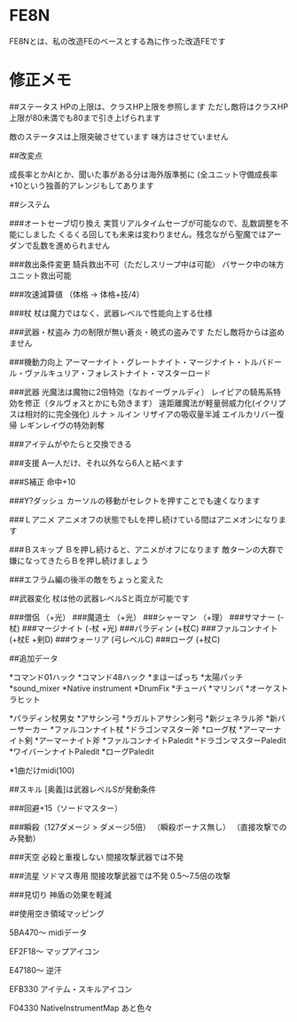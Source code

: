 # FE8N

FE8Nとは、私の改造FEのベースとする為に作った改造FEです

# 修正メモ

##ステータス
HPの上限は、クラスHP上限を参照します
ただし敵将はクラスHP上限が80未満でも80まで引き上げられます

敵のステータスは上限突破させています
味方はさせていません

##改変点

成長率とかAIとか、聞いた事がある分は海外版準拠に
(全ユニット守備成長率+10という独善的アレンジもしてあります

##システム

###オートセーブ切り換え
実質リアルタイムセーブが可能なので、乱数調整を不能にしました
くるくる回しても未来は変わりません。残念ながら聖魔ではアーダンで乱数を進められません

###救出条件変更
騎兵救出不可（ただしスリープ中は可能）
バサーク中の味方ユニット救出可能

###攻速減算値
（体格 → 体格+技/4）

###杖
杖は魔力ではなく、武器レベルで性能向上する仕様

###武器・杖盗み
力の制限が無い蒼炎・暁式の盗みです
ただし敵将からは盗めません

###機動力向上
アーマーナイト・グレートナイト・マージナイト・トルバドール・ヴァルキュリア・フォレストナイト・マスターロード

###武器
光魔法は魔物に2倍特効（なおイーヴァルディ）
レイピアの騎馬系特効を修正（タルヴォスとかにも効きます）
遠距離魔法が軽量弱威力化(イクリプスは相対的に完全強化)
ルナ > ルイン
リザイアの吸収量半減
エイルカリバー復帰
レギンレイヴの特効剥奪

###アイテムがやたらと交換できる

###支援
A一人だけ、それ以外なら6人と結べます

###S補正
命中+10

###Y?ダッシュ
カーソルの移動がセレクトを押すことでも速くなります

###Ｌアニメ
アニメオフの状態でもLを押し続けている間はアニメオンになります

###Ｂスキップ
Ｂを押し続けると、アニメがオフになります
敵ターンの大群で嫌になってきたらＢを押し続けましょう

###エフラム編の後半の敵をちょっと変えた

##武器変化
杖は他の武器レベルSと両立が可能です

###僧侶
（+光）
###魔道士
（+光）
###シャーマン
（+理）
###サマナー
(-杖)
###マージナイト
(-杖 +光)
###パラディン
(+杖C)
###ファルコンナイト
(+杖E +剣D)
###ウォーリア
(弓レベルC)
###ローグ
(+杖C)

##追加データ

*コマンド01ハック
*コマンド48ハック
*まほーぱっち
*太陽パッチ
*sound_mixer
*Native instrument 
*DrumFix
*チューバ
*マリンバ
*オーケストラヒット

*パラディン杖男女
*アサシン弓
*ラガルトアサシン剣弓
*新ジェネラル斧
*新バーサーカー
*ファルコンナイト杖
*ドラゴンマスター斧
*ローグ杖
*アーマーナイト剣
*アーマーナイト斧
*ファルコンナイトPaledit
*ドラゴンマスターPaledit
*ワイバーンナイトPaledit
*ローグPaledit

*1曲だけmidi(100)

##スキル
[奥義]は武器レベルSが発動条件

###回避+15（ソードマスター）

###瞬殺（127ダメージ > ダメージ5倍）
（瞬殺ボーナス無し）
（直接攻撃でのみ発動）

###天空
必殺と重複しない
間接攻撃武器では不発

###流星
ソドマス専用
間接攻撃武器では不発
0.5～7.5倍の攻撃

###見切り
神盾の効果を軽減

##使用空き領域マッピング

5BA470～
midiデータ

EF2F18～
マップアイコン

E47180～
逆汗

EFB330
アイテム・スキルアイコン

F04330
NativeInstrumentMap
あと色々

